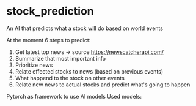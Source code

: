 # stock_prediction
An AI that predicts what a stock will do based on world events

At the moment 6 steps to predict:
1. Get latest top news -> source https://newscatcherapi.com/
2. Summarize that most important info
3. Prioritize news
4. Relate effected stocks to news (based on previous events)
5. What happend to the stock on other events
6. Relate new news to actual stocks and predict what's going to happen

Pytorch as framework to use AI models
Used models:
